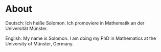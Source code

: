 # About

Deutsch: Ich heiße Solomon. Ich promoviere in Mathematik an der Universität Münster. 

English: My name is Solomon. I am doing my PhD in Mathematics at the University of Münster, Germany.

